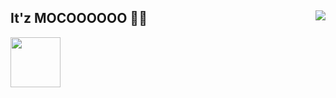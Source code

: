 ## It'z MOCOOOOOO 💖✨ <img align="right" src="https://media.discordapp.net/attachments/662625274474659850/783020862404165652/d8p27j1-2b080c34-b5bb-4b30-99c5-cf095817a0a4.png">
<a href="https://github.com/SiddhantManze" title="Github"><img width="80px" src="https://raw.githubusercontent.com/simple-icons/simple-icons/ba17942c0122115e5158f38c56fae13b26e4a29b/icons/github.svg"></a>
